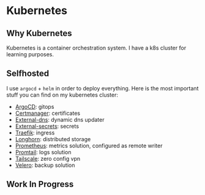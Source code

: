# Kubernetes

## Why Kubernetes
Kubernetes is a container orchestration system. I have a k8s cluster for learning purposes.

## Selfhosted
I use `argocd` + ``helm`` in order to deploy everything.
Here is the most important stuff you can find on my kubernetes cluster:

  - [ArgoCD](/kubernetes/argocd/clusters/addons/software-base/argocd): gitops
  - [Certmanager](/kubernetes/argocd/clusters/addons/software-base/certmanager): certificates
  - [External-dns](/kubernetes/argocd/clusters/addons/software-base/external-dns): dynamic dns updater
  - [External-secrets](/kubernetes/argocd/clusters/addons/software-base/external-secrets): secrets
  - [Traefik](/kubernetes/argocd/clusters/addons/software-base/traefik): ingress
  - [Longhorn](/kubernetes/argocd/clusters/addons/software-base/longhorn): distributed storage
  - [Prometheus](/kubernetes/argocd/clusters/addons/monitoring/prometheus): metrics solution, configured as remote writer
  - [Promtail](/kubernetes/argocd/clusters/addons/monitoring/promtail): logs solution
  - [Tailscale](/kubernetes/argocd/clusters/addons/software-base/tailscale): zero config vpn
  - [Velero](/kubernetes/argocd/clusters/addons/software-base/velero): backup solution

  ## Work In Progress